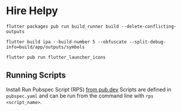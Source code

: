 # Hire Helpy

``` flutter packages pub run build_runner build --delete-conflicting-outputs ```

``` flutter build ipa --build-number 5 --obfuscate --split-debug-info=build/app/outputs/symbols ```

``` flutter pub run flutter_launcher_icons ```


## Running Scripts
Install Run Pubspec Script (RPS) [from pub.dev](https://pub.dev/packages/rps)
Scripts are defined in `pubspec.yaml` and can be run from the command line with `rps <script_name>`.